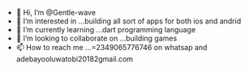 - 👋 Hi, I’m @Gentle-wave
- 👀 I’m interested in ...building all sort of apps for both ios and andrid
- 🌱 I’m currently learning ...dart programming language
- 💞️ I’m looking to collaborate on ...building games
- 📫 How to reach me ...=2349065776746 on whatsap and adebayooluwatobi20182gmail.com

<!---
Gentle-wave/Gentle-wave is a ✨ special ✨ repository because its `README.md` (this file) appears on your GitHub profile.
You can click the Preview link to take a look at your changes.
--->
